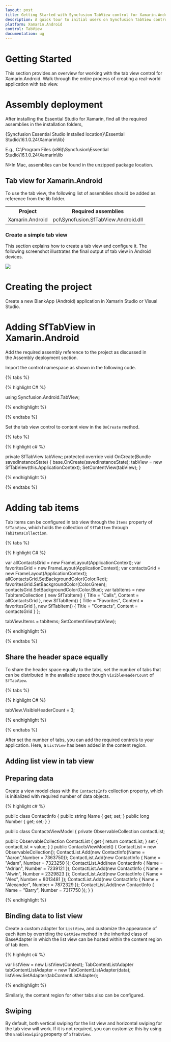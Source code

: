 ```yaml
---
layout: post
title: Getting Started with Syncfusion TabView control for Xamarin.Android 
description: A quick tour to initial users on Syncfusion TabView control for Xamarin.Android platform
platform: Xamarin.Android
control: TabView
documentation: ug
---
```


# Getting Started

This section provides an overview for working with the tab view control for Xamarin.Android. Walk through the entire process of creating a real-world application with tab view.

# Assembly deployment

After installing the Essential Studio for Xamarin, find all the required assemblies in the installation folders,

{Syncfusion Essential Studio Installed location}\Essential Studio\16.1.0.24\Xamarin\lib}

E.g., C:\Program Files (x86)\Syncfusion\Essential Studio\16.1.0.24\Xamarin\lib

N>In Mac, assemblies can be found in the unzipped package location.


## Tab view for Xamarin.Android

To use the tab view, the following list of assemblies should be added as reference from the lib folder.

<table>
<tr>
<th>Project</th>
<th>Required assemblies</th>
</tr>
<tr>
<td>Xamarin.Android</td>
<td>pcl\Syncfusion.SfTabView.Android.dll</td>
</tr>
</table>

### Create a simple tab view

This section explains how to create a tab view and configure it. The following screenshot illustrates the final output of tab view in Android devices.

![](images/Getting-Started/xamarin_android_tabview.png)

# Creating the project

Create a new BlankApp (Android) application in Xamarin Studio or Visual Studio.

# Adding SfTabView in Xamarin.Android

Add the required assembly reference to the project as discussed in the Assembly deployment section.

Import the control namespace as shown in the following code.

{% tabs %}

{% highlight C# %}

using Syncfusion.Android.TabView;

{% endhighlight %}

{% endtabs %}

Set the tab view control to content view in the `OnCreate` method.

{% tabs %}

{% highlight c# %}

private SfTabView tabView;
protected override void OnCreate(Bundle savedInstanceState)
{
base.OnCreate(savedInstanceState);
tabView = new SfTabView(this.ApplicationContext);
SetContentView(tabView);
}
		
{% endhighlight %}

{% endtabs %}

# Adding tab items

Tab items can be configured in tab view through the `Items` property of `SfTabView`, which holds the collection of `SfTabItem` through `TabItemsCollection`.

{% tabs %}

{% highlight C# %}

var allContactsGrid = new FrameLayout(ApplicationContext);
var favoritesGrid = new FrameLayout(ApplicationContext);
var contactsGrid = new FrameLayout(ApplicationContext);
allContactsGrid.SetBackgroundColor(Color.Red);
favoritesGrid.SetBackgroundColor(Color.Green);
contactsGrid.SetBackgroundColor(Color.Blue);
var tabItems = new TabItemCollection
{
new SfTabItem()
{
Title = "Calls",
Content = allContactsGrid
},
new SfTabItem()
{
Title = "Favorites",
Content = favoritesGrid
},
new SfTabItem()
{
Title = "Contacts",
Content = contactsGrid
}
};

tabView.Items = tabItems;
SetContentView(tabView);

{% endhighlight %}

{% endtabs %}

## Share the header space equally

To share the header space equally to the tabs, set the number of tabs that can be distributed in the available space though `VisibleHeaderCount` of `SfTabView`.

{% tabs %}

{% highlight C# %}

tabView.VisibleHeaderCount = 3;

{% endhighlight %}

{% endtabs %}

After set the number of tabs, you can add the required controls to your application. Here, a `ListView` has been added in the content region.

## Adding list view in tab view

## Preparing data

Create a view model class with the `ContactsInfo` collection property, which is initialized with required number of data objects.

{% highlight c# %}

public class ContactInfo
{
public string Name { get; set; }
public long Number { get; set; }
}

public class ContactsViewModel
{
private ObservableCollection<ContactInfo> contactList;

public ObservableCollection<ContactInfo> ContactList
{
get { return contactList; }
set { contactList = value; }
}
public ContactsViewModel()
{
ContactList = new ObservableCollection<ContactInfo>();
ContactList.Add(new ContactInfo{Name = "Aaron",Number = 7363750});
ContactList.Add(new ContactInfo { Name = "Adam", Number = 7323250 });
ContactList.Add(new ContactInfo { Name = "Adrian", Number = 7239121 });
ContactList.Add(new ContactInfo { Name = "Alwin", Number = 2329823 });
ContactList.Add(new ContactInfo { Name = "Alex", Number = 8013481 });
ContactList.Add(new ContactInfo { Name = "Alexander", Number = 7872329 });
ContactList.Add(new ContactInfo { Name = "Barry", Number = 7317750 });
}
}

{% endhighlight %}

## Binding data to list view

Create a custom adapter for `ListView`, and customize the appearance of each item by overriding the `GetView` method in the inherited class of BaseAdapter in which the list view can be hosted within the content region of tab item. 

{% highlight c# %}


var listView = new ListView(Context);
TabContentListAdapter tabContentListAdapter = new TabContentListAdapter(data);
listView.SetAdapter(tabContentListAdapter);
    
{% endhighlight %}

Similarly, the content region for other tabs also can be configured.

## Swiping

By default, both vertical swiping for the list view and horizontal swiping for the tab view will work. If it is not required, you can customize this by using the `EnableSwiping` property of `SfTabView`.
